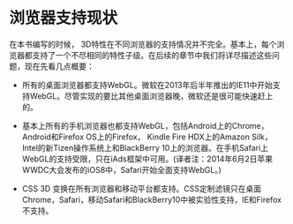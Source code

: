 # 浏览器支持现状


在本书编写的时候， 3D特性在不同浏览器的支持情况并不完全。基本上，每个浏览器都支持了一个不尽相同的特性子级。在后续的章节中我们将详尽描述这些问题，现在先看几点概要：

* 所有的桌面浏览器都支持WebGL。微软在2013年后半年推出的IE11中开始支持WebGL。尽管实现的要比其他桌面浏览器晚，微软还是很可能快速赶上的。

* 基本上所有的手机浏览器也都支持WebGL，包括Android上的Chrome，Android和Firefox OS上的Firefox， Kindle Fire HDX上的Amazon Silk，Intel的新Tizen操作系统上和BlackBerry 10上的浏览器。在手机Safari上WebGL的支持受限，只在iAds框架中可用。(译者注：2014年6月2日苹果WWDC大会发布的iOS8中，Safari开始全面支持WebGL。)

* CSS 3D 变换在所有浏览器和移动平台都支持。CSS定制滤镜只在桌面Chrome，Safari，移动Safari和BlackBerry10中被实验性支持，IE和Firefox不支持。